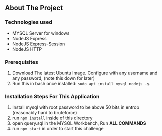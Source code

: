 ## About The Project

### Technologies used
- MYSQL Server for windows
- NodeJS Express
- NodeJS Express-Session
- NodeJS HTTP

### Prerequisites
1. Download The latest Ubuntu Image. Configure with any username and any password, (note this down for later)
2. Run this in bash once installed: `sudo apt install mysql nodejs -y`.

### Installation Steps For This Application
1. Install mysql with root password to be above 50 bits in entrop (reasonably hard to bruteforce)
2. run `npm install` inside of this directory
3. open query.sql in the MYSQL Workbench, Run **ALL COMMANDS**
4. run `npm start` in order to start this challenge